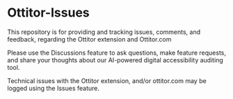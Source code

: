 # Ottitor-Issues
This repository is for providing and tracking issues, comments, and feedback, regarding the Ottitor extension and Ottitor.com

Please use the Discussions feature to ask questions, make feature requests, and share your thoughts about our AI-powered digital accessibility auditing tool.

Technical issues with the Ottitor extension, and/or ottitor.com may be logged using the Issues feature.

